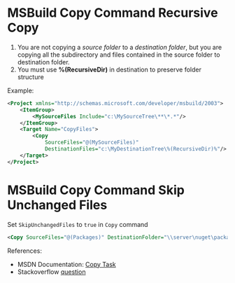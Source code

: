 # MSBuild Copy Command Recursive Copy

1. You are not copying a *source folder* to a *destination folder*, but you are copying all the subdirectory and files contained in the source folder to destination folder.
2. You must use **%(RecursiveDir)** in destination to preserve folder structure

Example:

```XML
<Project xmlns="http://schemas.microsoft.com/developer/msbuild/2003">
    <ItemGroup>
        <MySourceFiles Include="c:\MySourceTree\**\*.*"/>
    </ItemGroup>
    <Target Name="CopyFiles">
        <Copy
            SourceFiles="@(MySourceFiles)"
            DestinationFiles="c:\MyDestinationTree\%(RecursiveDir)%"/>
    </Target>
</Project>
```

# MSBuild Copy Command Skip Unchanged Files

Set `SkipUnchangedFiles` to `true` in `Copy` command

```XML
<Copy SourceFiles="@(Packages)" DestinationFolder="\\server\nuget\packages\" SkipUnchangedFiles="true" />  
```

References:
- MSDN Documentation: [Copy Task](https://msdn.microsoft.com/en-us/library/3e54c37h.aspx)
- Stackoverflow [question](http://stackoverflow.com/a/11449407/873234)
